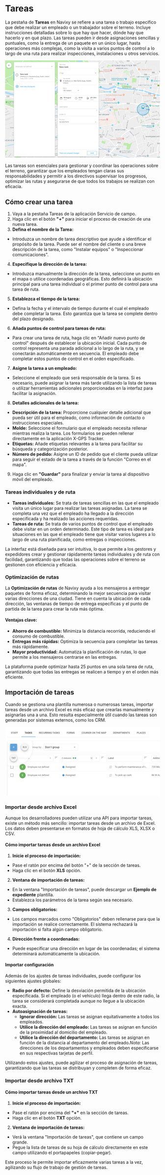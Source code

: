 # Tareas

La pestaña de **Tareas** en Navixy se refiere a una tarea o trabajo específico que debe realizar un empleado o un trabajador sobre el terreno. Incluye instrucciones detalladas sobre lo que hay que hacer, dónde hay que hacerlo y en qué plazo. Las tareas pueden ir desde asignaciones sencillas y puntuales, como la entrega de un paquete en un único lugar, hasta operaciones más complejas, como la visita a varios puntos de control a lo largo de una ruta para realizar inspecciones, instalaciones u otros servicios.

![image-20240815-215838.png](../gua-del-usuario/servicio-de-campo/attachments/image-20240815-215838.png)

Las tareas son esenciales para gestionar y coordinar las operaciones sobre el terreno, garantizar que los empleados tengan claras sus responsabilidades y permitir a los directivos supervisar los progresos, optimizar las rutas y asegurarse de que todos los trabajos se realizan con eficacia.

## Cómo crear una tarea

1. Vaya a la pestaña Tareas de la aplicación Servicio de campo.
2. Haga clic en el botón **"+"** para iniciar el proceso de creación de una nueva tarea.
3. **Defina el nombre de la Tarea:**

* Introduzca un nombre de tarea descriptivo que ayude a identificar el propósito de la tarea. Puede ser el nombre del cliente o una breve descripción de la tarea, como "Instalar equipos" o "Inspeccionar comunicaciones".

4. **Especifique la dirección de la tarea:**

* Introduzca manualmente la dirección de la tarea, seleccione un punto en el mapa o utilice coordenadas geográficas. Esto definirá la ubicación principal para una tarea individual o el primer punto de control para una tarea de ruta.

5. **Establezca el tiempo de la tarea:**

* Defina la fecha y el intervalo de tiempo durante el cual el empleado debe completar la tarea. Esto garantiza que la tarea se complete dentro del plazo designado.

6. **Añada puntos de control para tareas de ruta:**

* Para crear una tarea de ruta, haga clic en "Añadir nuevo punto de control" después de establecer la ubicación inicial. Cada punto de control representa una parada adicional a lo largo de la ruta, y se conectarán automáticamente en secuencia. El empleado debe completar estos puntos de control en el orden especificado.

7. **Asigne la tarea a un empleado:**

* Seleccione el empleado que será responsable de la tarea. Si es necesario, puede asignar la tarea más tarde utilizando la lista de tareas o utilizar herramientas adicionales proporcionadas en la interfaz para facilitar la asignación.

8. **Detalles adicionales de la tarea:**

* **Descripción de la tarea:** Proporcione cualquier detalle adicional que pueda ser útil para el empleado, como información de contacto o instrucciones especiales.
* **Molde:** Seleccione el formulario que el empleado necesita rellenar mientras realiza la tarea. Los formularios se pueden rellenar directamente en la aplicación X-GPS Tracker.
* **Etiquetas:** Añade etiquetas relevantes a la tarea para facilitar su búsqueda y categorización posterior.
* **Número de pedido:** Asigne un ID de pedido que el cliente pueda utilizar para seguir el estado de la tarea a través de la función "Correo en el mapa".

9. Haga clic en **"Guardar"** para finalizar y enviar la tarea al dispositivo móvil del empleado.

### Tareas individuales y de ruta

* **Tareas individuales:** Se trata de tareas sencillas en las que el empleado visita un único lugar para realizar las tareas asignadas. La tarea se completa una vez que el empleado ha llegado a la dirección especificada y ha realizado las acciones requeridas.
* **Tareas de ruta:** Se trata de varios puntos de control que el empleado debe visitar en un orden determinado. Este tipo de tarea es ideal para situaciones en las que el empleado tiene que visitar varios lugares a lo largo de una ruta planificada, como entregas o inspecciones.

La interfaz está diseñada para ser intuitiva, lo que permite a los gestores y expedidores crear y gestionar rápidamente tareas individuales y de ruta con facilidad, garantizando que todas las operaciones sobre el terreno se gestionen con eficiencia y eficacia.

### Optimización de rutas

La **Optimización de rutas** de Navixy ayuda a los mensajeros a entregar paquetes de forma eficaz, determinando la mejor secuencia para visitar varias direcciones de una ciudad. Tiene en cuenta la ubicación de cada dirección, las ventanas de tiempo de entrega específicas y el punto de partida de la tarea para crear la ruta más óptima.

#### Ventajas clave:

* **Ahorro de combustible:** Minimiza la distancia recorrida, reduciendo el consumo de combustible.
* **Entregas más rápidas:** Optimiza la secuencia para completar las tareas más rápidamente.
* **Mayor productividad:** Automatiza la planificación de rutas, lo que permite a los mensajeros centrarse en las entregas.

La plataforma puede optimizar hasta 25 puntos en una sola tarea de ruta, garantizando que todas las entregas se realicen a tiempo y en el orden más eficiente.

## Importación de tareas

Cuando se gestiona una plantilla numerosa o numerosas tareas, importar tareas desde un archivo Excel es más eficaz que crearlas manualmente y asignarlas una a una. Esto resulta especialmente útil cuando las tareas son generadas por sistemas externos, como los CRM.

![image-20240815-220011.png](../gua-del-usuario/servicio-de-campo/attachments/image-20240815-220011.png)

### Importar desde archivo Excel

Aunque los desarrolladores pueden utilizar una API para importar tareas, existe un método más sencillo: importar tareas desde un archivo de Excel. Los datos deben presentarse en formatos de hoja de cálculo XLS, XLSX o CSV.

#### Cómo importar tareas desde un archivo Excel

1. **Inicie el proceso de importación:**

* Pase el ratón por encima del botón "+" de la sección de tareas.
* Haga clic en el botón **XLS** opción.

2. **Ventana de importación de tareas:**

* En la ventana "Importación de tareas", puede descargar un **Ejemplo de expediente** plantilla.
* Establezca los parámetros de la tarea según sea necesario.

3. **Campos obligatorios:**

* Los campos marcados como "Obligatorios" deben rellenarse para que la importación se realice correctamente. El sistema rechazará la importación si falta algún campo obligatorio.

4. **Dirección frente a coordenadas:**

* Puede especificar una dirección en lugar de las coordenadas; el sistema determinará automáticamente la ubicación.

#### Importar configuración

Además de los ajustes de tareas individuales, puede configurar los siguientes ajustes globales:

* **Radio por defecto:** Define la desviación permitida de la ubicación especificada. Si el empleado (o el vehículo) llega dentro de este radio, la tarea se considerará completada aunque no llegue a la ubicación exacta.
* **Autoasignación de tareas:**
  * **Ignorar dirección:** Las tareas se asignan equitativamente a todos los empleados.
  * **Utilice la dirección del empleado:** Las tareas se asignan en función de la proximidad al domicilio del empleado.
  * **Utilice la dirección del departamento:** Las tareas se asignan en función de la distancia al departamento del empleado._Nota:_ Las direcciones de los departamentos y empleados deben especificarse en sus respectivas tarjetas de perfil.

Utilizando estos ajustes, puede agilizar el proceso de asignación de tareas, garantizando que las tareas se distribuyan y completen de forma eficaz.

### Importar desde archivo TXT

#### Cómo importar tareas desde un archivo TXT

1. **Inicie el proceso de importación:**

* Pase el ratón por encima del **"+"** en la sección de tareas.
* Haga clic en el botón **TXT** opción.

2. **Ventana de importación de tareas:**

* Verá la ventana "Importación de tareas", que contiene un campo grande.
* Pegue la lista de tareas de su hoja de cálculo directamente en este campo utilizando el portapapeles (copiar-pegar).

Este proceso le permite importar eficazmente varias tareas a la vez, agilizando su flujo de trabajo de gestión de tareas.
